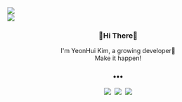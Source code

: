 <img src="https://capsule-render.vercel.app/api?type=rect&color=fcd3d1&height=15&section=header" style="display: block; margin: 0 auto;"/>
<img src="https://capsule-render.vercel.app/api?type=shark&color=fe929f&height=125&section=header"style="display: block; margin: 0 auto;" />

<h3 align="center">🌷Hi There🌷</h3>
<p align="center">
I'm YeonHui Kim, a growing developer🙌<br>
Make it happen!
</p>


<h3 align="center">•••</h3>

<p align="center">
  <a href="https://acoustic-mask-952.notion.site/Page-3826744f72184a3a866356ec792ff6de"><img src="https://img.shields.io/badge/Notion-black?style=flat-square&logo=Notion&logoColor=white&link=https://www.notion.so/Page-3826744f72184a3a866356ec792ff6de"/></a>&nbsp
  <a href="mailto:kimyeonhui03@gmail.com"><img src="https://img.shields.io/badge/Gmail-d14836?style=flat-square&logo=Gmail&logoColor=white&link=mailto:kimyeonhui03@gmail.com"/></a>&nbsp
  <a href="https://mylittletechdiary.tistory.com/"><img src="https://img.shields.io/badge/-Tech%20Blog-208c20"/></a>
</p>
<br>
